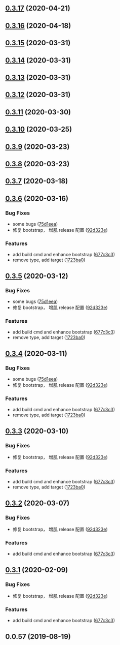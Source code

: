 ## [0.3.17](https://github.com/MicroAppJS/cli/compare/v0.3.16...v0.3.17) (2020-04-21)

## [0.3.16](https://github.com/MicroAppJS/cli/compare/v0.3.15...v0.3.16) (2020-04-18)

## [0.3.15](https://github.com/MicroAppJS/cli/compare/v0.3.14...v0.3.15) (2020-03-31)

## [0.3.14](https://github.com/MicroAppJS/cli/compare/v0.3.13...v0.3.14) (2020-03-31)

## [0.3.13](https://github.com/MicroAppJS/cli/compare/v0.3.12...v0.3.13) (2020-03-31)

## [0.3.12](https://github.com/MicroAppJS/cli/compare/v0.3.11...v0.3.12) (2020-03-31)

## [0.3.11](https://github.com/MicroAppJS/cli/compare/v0.3.10...v0.3.11) (2020-03-30)

## [0.3.10](https://github.com/MicroAppJS/cli/compare/v0.3.9...v0.3.10) (2020-03-25)

## [0.3.9](https://github.com/MicroAppJS/cli/compare/v0.3.8...v0.3.9) (2020-03-23)

## [0.3.8](https://github.com/MicroAppJS/cli/compare/v0.3.7...v0.3.8) (2020-03-23)

## [0.3.7](https://github.com/MicroAppJS/cli/compare/v0.3.6...v0.3.7) (2020-03-18)

## [0.3.6](https://github.com/MicroAppJS/cli/compare/v0.1.0...v0.3.6) (2020-03-16)


### Bug Fixes

* some bugs ([75d1eea](https://github.com/MicroAppJS/cli/commit/75d1eea5bd7e9dd8290b1fc8f94fd7e8052cacff))
* 修复 bootstrap， 增肌 release 配置 ([92d323e](https://github.com/MicroAppJS/cli/commit/92d323e12212519838f300d27a9198f21c5ec6f5))


### Features

* add build cmd and enhance bootstrap ([677c3c3](https://github.com/MicroAppJS/cli/commit/677c3c32817ee8d293ad2a1cb7e1f378b9bb2e67))
* remove type, add target ([1723ba0](https://github.com/MicroAppJS/cli/commit/1723ba0645ea92b9f2816fa0c446eb623d282ec2))

## [0.3.5](https://github.com/MicroAppJS/cli/compare/v0.1.0...v0.3.5) (2020-03-12)


### Bug Fixes

* some bugs ([75d1eea](https://github.com/MicroAppJS/cli/commit/75d1eea5bd7e9dd8290b1fc8f94fd7e8052cacff))
* 修复 bootstrap， 增肌 release 配置 ([92d323e](https://github.com/MicroAppJS/cli/commit/92d323e12212519838f300d27a9198f21c5ec6f5))


### Features

* add build cmd and enhance bootstrap ([677c3c3](https://github.com/MicroAppJS/cli/commit/677c3c32817ee8d293ad2a1cb7e1f378b9bb2e67))
* remove type, add target ([1723ba0](https://github.com/MicroAppJS/cli/commit/1723ba0645ea92b9f2816fa0c446eb623d282ec2))

## [0.3.4](https://github.com/MicroAppJS/cli/compare/v0.1.0...v0.3.4) (2020-03-11)


### Bug Fixes

* some bugs ([75d1eea](https://github.com/MicroAppJS/cli/commit/75d1eea5bd7e9dd8290b1fc8f94fd7e8052cacff))
* 修复 bootstrap， 增肌 release 配置 ([92d323e](https://github.com/MicroAppJS/cli/commit/92d323e12212519838f300d27a9198f21c5ec6f5))


### Features

* add build cmd and enhance bootstrap ([677c3c3](https://github.com/MicroAppJS/cli/commit/677c3c32817ee8d293ad2a1cb7e1f378b9bb2e67))
* remove type, add target ([1723ba0](https://github.com/MicroAppJS/cli/commit/1723ba0645ea92b9f2816fa0c446eb623d282ec2))

## [0.3.3](https://github.com/MicroAppJS/cli/compare/v0.1.0...v0.3.3) (2020-03-10)


### Bug Fixes

* 修复 bootstrap， 增肌 release 配置 ([92d323e](https://github.com/MicroAppJS/cli/commit/92d323e12212519838f300d27a9198f21c5ec6f5))


### Features

* add build cmd and enhance bootstrap ([677c3c3](https://github.com/MicroAppJS/cli/commit/677c3c32817ee8d293ad2a1cb7e1f378b9bb2e67))
* remove type, add target ([1723ba0](https://github.com/MicroAppJS/cli/commit/1723ba0645ea92b9f2816fa0c446eb623d282ec2))

## [0.3.2](https://github.com/MicroAppJS/cli/compare/v0.1.0...v0.3.2) (2020-03-07)


### Bug Fixes

* 修复 bootstrap， 增肌 release 配置 ([92d323e](https://github.com/MicroAppJS/cli/commit/92d323e12212519838f300d27a9198f21c5ec6f5))


### Features

* add build cmd and enhance bootstrap ([677c3c3](https://github.com/MicroAppJS/cli/commit/677c3c32817ee8d293ad2a1cb7e1f378b9bb2e67))

## [0.3.1](https://github.com/MicroAppJS/cli/compare/v0.1.0...v0.3.1) (2020-02-09)


### Bug Fixes

* 修复 bootstrap， 增肌 release 配置 ([92d323e](https://github.com/MicroAppJS/cli/commit/92d323e12212519838f300d27a9198f21c5ec6f5))


### Features

* add build cmd and enhance bootstrap ([677c3c3](https://github.com/MicroAppJS/cli/commit/677c3c32817ee8d293ad2a1cb7e1f378b9bb2e67))



## 0.0.57 (2019-08-19)

